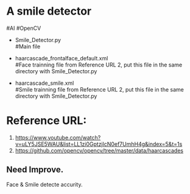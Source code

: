 # A smile detector 
#AI #OpenCV 

* Smile_Detector.py                           
#Main file

* haarcascade_frontalface_default.xml         
#Face trainning file from Reference URL 2, put this file in the same directory with Smile_Detector.py  

* haarcascade_smile.xml                      
#Smile trainning file from Reference URL 2, put this file in the same directory with Smile_Detector.py  

# Reference URL: 
1. https://www.youtube.com/watch?v=uLY5JSE5WAU&list=LL1zi0GptzjlcN0ef7UmhH4g&index=5&t=1s
2. https://github.com/opencv/opencv/tree/master/data/haarcascades

## Need Improve.

Face & Smile detecte accurity.


